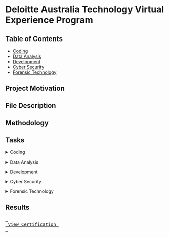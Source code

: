 # Deloitte Australia Technology Virtual Experience Program

## Table of Contents
<ul>
<a href = '#coding'><li>Coding</li></a>
<a href = '#da'><li>Data Analysis</li></a>
<a href = '#dev'><li>Development</li></a>
<a href = '#cs'><li>Cyber Security</li></a>
<a href = '#ftech'><li>Forensic Technology</li></a>
</ul>



## Project Motivation
## File Description
## Methodology
## Tasks

<a id='code'></a>
<details>
<summary>Coding</summary>
<br>
This is how you dropdown.
</details>

<a id='da'></a>
<details>
<summary>Data Analysis</summary>
<br>
This is how you dropdown.
</details>

<a id='dev'></a>
<details>
<summary>Development</summary>
<br>
This is how you dropdown.
</details>

<a id='cs'></a>
<details>
<summary>Cyber Security</summary>
<br>
This is how you dropdown.
</details>


<a id='ftech'></a>
<details>
<summary>Forensic Technology</summary>
<br>
This is how you dropdown.
</details>


## Results

[<kbd> <br> View Certification <br> </kbd>][Link]

[Link]: # 'https://forage-uploads-prod.s3.amazonaws.com/completion-certificates/Deloitte%20Australia/YPWCiGNTkr6QxcpEu_Deloitte%20Australia_PksPiAxPT6YSn9ZYc_1667239142307_completion_certificate.pdf'
